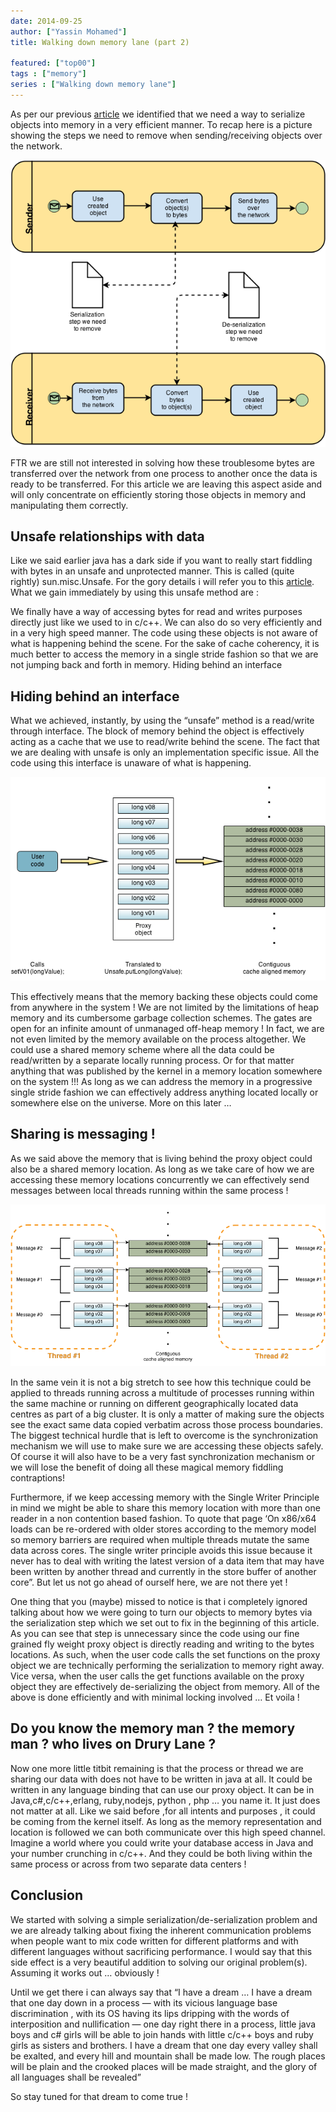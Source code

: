 ```yaml
---
date: 2014-09-25
author: ["Yassin Mohamed"]
title: Walking down memory lane (part 2)

featured: ["top00"]
tags : ["memory"]
series : ["Walking down memory lane"]
---
```


As per our previous [article](/2014/walking-down-memory-lane-01) we identified that we need a way to serialize objects into memory in a very efficient manner. To recap here is a picture showing the steps we need to remove when sending/receiving objects over the network.

![Fig1](/images/walking-down-memory-lane-02-000.png )

FTR we are still not interested in solving how these troublesome bytes are transferred over the network from one process to another once the data is ready to be transferred. For this article we are leaving this aspect aside and will only concentrate on efficiently storing those objects in memory and manipulating them correctly.

## Unsafe relationships with data

Like we said earlier java has a dark side if you want to really start fiddling with bytes in an unsafe and unprotected manner. This is called (quite rightly) sun.misc.Unsafe. For the gory details i will refer you to this [article](https://mechanical-sympathy.blogspot.ca/2012/07/native-cc-like-performance-for-java.html). What we gain immediately by using this unsafe method are :

We finally have a way of accessing bytes for read and writes purposes directly just like we used to in c/c++. We can also do so very efficiently and in a very high speed manner.
The code using these objects is not aware of what is happening behind the scene.
For the sake of cache coherency, it is much better to access the memory in a single stride fashion so that we are not jumping back and forth in memory.
Hiding behind an interface

## Hiding behind an interface

What we achieved, instantly, by using the “unsafe” method is a read/write through interface. The block of memory behind the object is effectively acting as a cache that we use to read/write behind the scene. The fact that we are dealing with unsafe is only an implementation specific issue. All the code using this interface is unaware of what is happening.

![Fig2](/images/walking-down-memory-lane-02-001.png )


This effectively means that the memory backing these objects could come from anywhere in the system ! We are not limited by the limitations of heap memory and its cumbersome garbage collection schemes. The gates are open for an infinite amount of unmanaged off-heap memory ! In fact, we are not even limited by the memory available on the process altogether. We could use a shared memory scheme where all the data could be read/written by a separate locally running process. Or for that matter anything that was published by the kernel in a memory location somewhere on the system !!! As long as we can address the memory in a progressive single stride fashion we can effectively address anything located locally or somewhere else on the universe. More on this later …

## Sharing is messaging !

As we said above the memory that is living behind the proxy object could also be a shared memory location. As long as we take care of how we are accessing these memory locations concurrently we can effectively send messages between local threads running within the same process !

![Fig3](/images/walking-down-memory-lane-02-002.png )

In the same vein it is not a big stretch to see how this technique could be applied to threads running across a multitude of processes running within the same machine or running on different geographically located data centres as part of a big cluster. It is only a matter of making sure the objects see the exact same data copied verbatim across those process boundaries. The biggest technical hurdle that is left to overcome is the synchronization mechanism we will use to make sure we are accessing these objects safely. Of course it will also have to be a very fast synchronization mechanism or we will lose the benefit of doing all these magical memory fiddling contraptions!

Furthermore, if we keep accessing memory with the Single Writer Principle in mind we might be able to share this memory location with more than one reader in a non contention based fashion. To quote that page ‘On x86/x64 loads can be re-ordered with older stores according to the memory model so memory barriers are required when multiple threads mutate the same data across cores. The single writer principle avoids this issue because it never has to deal with writing the latest version of a data item that may have been written by another thread and currently in the store buffer of another core”. But let us not go ahead of ourself here, we are not there yet !

One thing that you (maybe) missed to notice is that i completely ignored talking about how we were going to turn our objects to memory bytes via the serialization step which we set out to fix in the beginning of this article. As you can see that step is unnecessary since the code using our fine grained fly weight proxy object is directly reading and writing to the bytes locations. As such, when the user code calls the set functions on the proxy object we are technically performing the serialization to memory right away. Vice versa, when the user calls the get functions available on the proxy object they are effectively de-serializing the object from memory. All of the above is done efficiently and with minimal locking involved … Et voila !

## Do you know the memory man ? the memory man ? who lives on Drury Lane ?

Now one more little titbit remaining is that the process or thread we are sharing our data with does not have to be written in java at all. It could be written in any language binding that can use our proxy object. It can be in Java,c#,c/c++,erlang, ruby,nodejs, python , php … you name it. It just does not matter at all. Like we said before ,for all intents and purposes , it could be coming from the kernel itself. As long as the memory representation and location is followed we can both communicate over this high speed channel. Imagine a world where you could write your database access in Java and your number crunching in c/c++. And they could be both living within the same process or across from two separate data centers !

## Conclusion

We started with solving a simple serialization/de-serialization problem and we are already talking about fixing the inherent communication problems when people want to mix code written for different platforms and with different languages without sacrificing performance. I would say that this side effect is a very beautiful addition to solving our original problem(s). Assuming it works out … obviously !

Until we get there i can always say that “I have a dream … I have a dream that one day down in a process — with its vicious language base discrimination , with its OS having its lips dripping with the words of interposition and nullification — one day right there in a process, little java boys and c# girls will be able to join hands with little c/c++ boys and ruby girls as sisters and brothers. I have a dream that one day every valley shall be exalted, and every hill and mountain shall be made low. The rough places will be plain and the crooked places will be made straight, and the glory of all languages shall be revealed”

So stay tuned for that dream to come true !